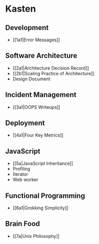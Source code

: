 # Kasten

## Development

- [[1a1|Error Messages]]

## Software Architecture
- [[2a1|Architecture Decision Record]]
- [[2b1|Scaling Practice of Architecture]]
- Design Document

## Incident Management

- [[3a1|OOPS Writeups]]

## Deployment

- [[4a1|Four Key Metrics]]

## JavaScript

- [[5a|JavaScript Inheritance]]
- Profiling
- Iterator
- Web worker

## Functional Programming

- [[6a1|Grokking Simplicity]]

## Brain Food

- [[7a|Unix Philosophy]]

